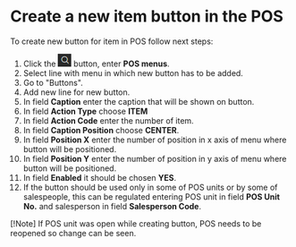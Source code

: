 # Create a new item button in the POS

To create new button for item in POS follow next steps:

1. Click the ![Lightbulb that opens the Tell Me feature](../../../images/Icons/Lightbulb_icon.png "Tell Me what you want to do") button, enter **POS menus**.
2. Select line with menu in which new button has to be added.
3. Go to "Buttons".
4. Add new line for new button.
5. In field **Caption** enter the caption that will be shown on button.
6. In field **Action Type** choose **ITEM**
7. In field **Action Code** enter the number of item.
8. In field **Caption Position** choose **CENTER**.
9. In field **Position X** enter the number of position in x axis of menu where button will be positioned.
10. In field **Position Y** enter the number of position in y axis of menu where button will be positioned.
11. In field **Enabled** it should be chosen **YES**.
12. If the button should be used only in some of POS units or by some of salespeople, this can be regulated entering POS unit in field **POS Unit No.** and salesperson in field **Salesperson Code**.

[!Note]
If POS unit was open while creating button, POS needs to be reopened so change can be seen.